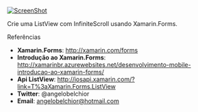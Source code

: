 [![ScreenShot](http://img.youtube.com/vi/fPxWd5POn4E/0.jpg)](http:///www.youtube.com/embed/fPxWd5POn4E)

Crie uma ListView com InfiniteScroll usando Xamarin.Forms.

Referências

- **Xamarin.Forms**: http://xamarin.com/forms
- **Introdução ao Xamarin.Forms**: http://xamarinbr.azurewebsites.net/desenvolvimento-mobile-introducao-ao-xamarin-forms/
- **Api ListView**: http://iosapi.xamarin.com/?link=T%3aXamarin.Forms.ListView
- **Twitter**: @angelobelchior
- **Email**: angelobelchior@hotmail.com
